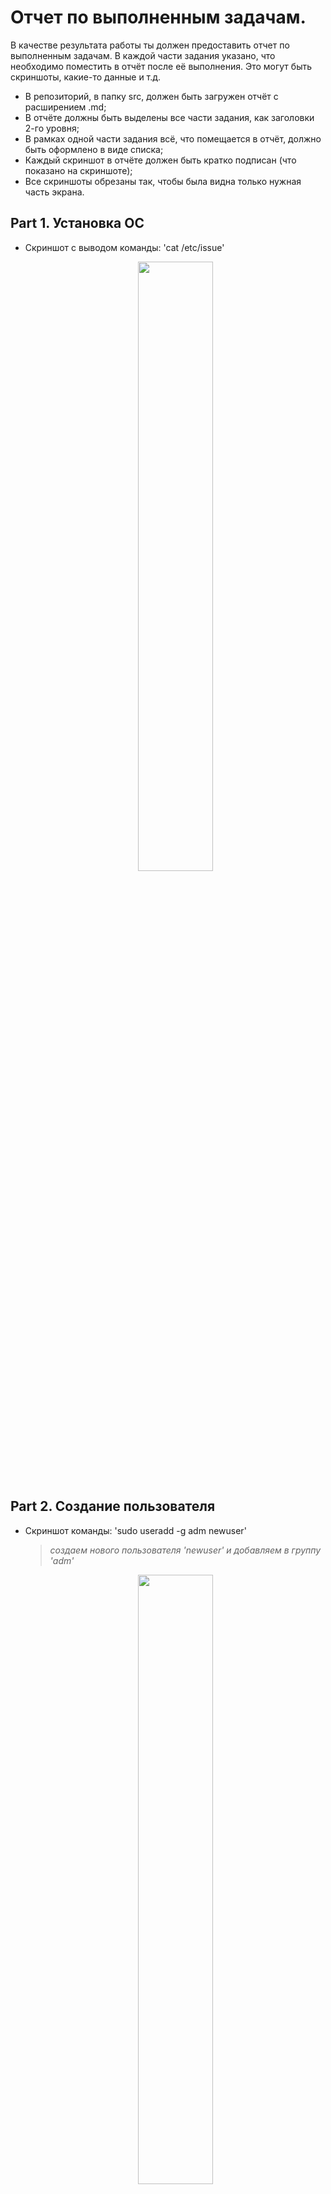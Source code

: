 # Отчет по выполненным задачам.

В качестве результата работы ты должен предоставить отчет по выполненным задачам. В каждой части задания указано, что необходимо поместить в отчёт после её выполнения. Это могут быть скриншоты, какие-то данные и т.д.
- В репозиторий, в папку src, должен быть загружен отчёт с расширением .md;
- В отчёте должны быть выделены все части задания, как заголовки 2-го уровня;
- В рамках одной части задания всё, что помещается в отчёт, должно быть оформлено в виде списка;
- Каждый скриншот в отчёте должен быть кратко подписан (что показано на скриншоте);
- Все скриншоты обрезаны так, чтобы была видна только нужная часть экрана.

## Part 1. Установка ОС  
- Cкриншот с выводом команды: 'cat /etc/issue'
    <p align="center"><img src="./img/part1.png" style="width:50%; height:auto;"></p>

## Part 2. Создание пользователя  
- Скриншот команды: 'sudo useradd -g adm newuser'
     > *создаем нового пользователя 'newuser' и добавляем в группу 'adm'*
    <p align="center"><img src="./img/part2.1.png" style="width:50%; height:auto;"></p>  

- Скриншот команды:'cat /etc/passwd'
    <p align="center"><img src="./img/part2.2.png" style="width:50%; height:auto;"></p>

## Part 3. Настройка сети ОС
- Установка названия машины вида 'user-1'
    <p align="center"><img src="./img/part3.1.png" style="width:50%; height:auto;"></p>
- Установка временной зоны, соответствующей текущему местоположению
    <p align="center"><img src="./img/part3.2.png" style="width:50%; height:auto;"></p>
- Вывод названия сетевых интерфейсов с помощью консольной команды.
    > - *Интерфейс lo - это виртуальный сетевой интерфейс, используется для общения процессов сетевого стека на компе.  Имеет IP-адрес 127.0.0.1. "inet6" указывает на то, что следующие параметры относятся к адресу IPv6.'::1/128' - это сам IPv6 адрес и его префиксная длина (длина префикса подсети). 'scope host' указывает на ограничение области видимости адреса, в данном случае - только для локального хоста.*
    > - *Интерфейс enp0s3: link/ether - указывает на тип интерфейса (Ethernet) и его MAC-адрес, 'brd' указывает на широковещательный (broadcast) MAC-адрес для этого интерфейса, 'inet' указывает на IPv4-адрес интерфейса и его префиксную длину (24 бита, что соответствует подсети с маской 255.255.255.0), 'scope global' указывает на область видимости (scope) этого IP-адреса, обозначая, что он является глобальным IP-адресом. "dynamic" указывает, что этот IP-адрес был назначен динамически с использованием протокола DHCP.*
    <p align="center"><img src="./img/part3.3.png" style="width:50%; height:auto;"></p>    
- Скриншот использование команд, для получения ip адреса устройства от DHCP сервера
    > - *dhclient -v - для получения IP-адреса устройства от DHCP-сервера, флаг -v для более подробной информаци.*
    > - *DHCP это протокол динамической конфигурации хоста, т.е. сетевой протокол, который позволяет устройствам автоматически получать IP-адрес, подсетевую маску, адрес шлюза и другие сетевые параметры от DHCP-сервера, что позволяет упростить процесс настройки сети и управления IP-адресами в компьютерных сетях.*
    <p align="center"><img src="./img/part3.4.png" style="width:50%; height:auto;"></p>    
- Скриншот - внешний ip-адрес шлюза (ip) и внутренний IP-адрес шлюза, он же ip-адрес по умолчанию (gw)
    > *ip route - отображает полную таблицу маршрутизации, включая внешний IP-адрес шлюза и внутренний IP-адрес шлюза по умолчанию.*
    <p align="center"><img src="./img/part3.5.png" style="width:50%; height:auto;"></p>     
### Задай статичные (заданные вручную, а не полученные от DHCP сервера) настройки ip, gw, dns (используй публичный DNS серверы, например 1.1.1.1 или 8.8.8.8).
> *Редактируем файл настройки сети /etc/netplan/00-installer-config.yaml*    
- Вывод заданных настроек
    <p align="center"><img src="./img/part3.6.png" style="width:50%; height:auto;"></p>
- После перезагрузки - sudo reboot и сетевые настройки
    >  *Статичные сетевые настройки (ip, gw, dns) соответствуют заданным*   
    <p align="center"><img src="./img/part3.7.png" style="width:50%; height:auto;"></p>   
- Вывод команды: systemd-resolve --status    
    >  *можно посмотреть текущие настройки DNS-серверов*   
    <p align="center"><img src="./img/part3.7.1.png" style="width:50%; height:auto;"></p>    
- Успешно пропингуй удаленные хосты 1.1.1.1 и ya.ru и вставь в отчёт скрин с выводом команды.
  > *В выводе команды должна быть фраза «0% packet loss».*     
  - вывод комманд: 'ping 8.8.8.8' и 'ping 1.1.1.1'
    <p align="center"><img src="./img/part3.8.1.png" style="width:50%; height:auto;"></p>   
  - вывод комманд: 'ping ya.ru'
    <p align="center"><img src="./img/part3.8.2.png" style="width:50%; height:auto;"></p>   

## Part 4. Обновление ОС   
- Обновление системных пакетов    
    > - *Комманды: sudo apt update, sudo apt upgrade*   
    <p align="center"><img src="./img/part4.png" style="width:50%; height:auto;"></p>  

## Part 5. Использование команды **sudo**
- скрин с изменённым hostname от имени пользователя: 'newuser'    
    > *Истинное назначение команды sudo - состоит в том, что она дает разрешение пользователю на выполнение определенной команды с правами суперпользователя (root) без необходимости входа в учетную запись root.  Обеспечивает безопасное управление системой, поскольку пользователь может получать доступ к суперпользовательским привилегиям только при необходимости;*   
    <p align="center"><img src="./img/part5.png" style="width:50%; height:auto;"></p>  

## Part 6. Установка и настройка службы времени
- Настройка службы автоматической синхронизации времени    
    > *Вывод времени часового пояса. Вывод команды содержит `NTPSynchronized=yes`*   
    <p align="center"><img src="./img/part6.png" style="width:50%; height:auto;"></p>  

## Part 7. Установка и использование текстовых редакторов 
- Установка текстовых редакторов **VIM** (**NANO**, **MCEDIT**)   
  > *Комманда: sudo apt install название редактора*
- Используя каждый из трех редакторов, создал файл *test_X.txt*, где X -- название редактора.
    > *Напиcал свой никнейм, и закрыл файл с сохранением изменений.*
     - **VIM:**
         > *закрытие - 'esc' ':' 'w' 'q'* 
         <p align="center"><img src="./img/part7.1.1.png" style="width:50%; height:auto;"></p>  
     - **NANO:**
         > *закрытие - 'ctrl' 'x' 'y'* 
         <p align="center"><img src="./img/part7.1.2.png" style="width:50%; height:auto;"></p>  
     - **MCEDIT:**
         > *закрытие - 'esc' 'yes'* 
         <p align="center"><img src="./img/part7.1.3.png" style="width:50%; height:auto;"></p>  
- Используя каждый из трех редакторов, отредактируй файлы *test_X.txt*, где X -- название редактора.
    > *отредактировал файл, заменив никнейм на строку «21 School 21», закрыл файл без сохранения изменений.
     - **VIM:**
         > - *редактирование - 'esc' ':' '%s/woodysyl/21 School/g'*
         > - *закрытие - 'esc' ':' 'q' '!'* 
         <p align="center"><img src="./img/part7.2.1.png" style="width:50%; height:auto;"></p>  
     - **NANO:**
         > - *редактирование -  'ctrl' '\' 'woodysyl' '21 Schoo 21' Y*
         > - *закрытие - 'ctrl' 'x' 'n'* 
         <p align="center"><img src="./img/part7.2.2.png" style="width:50%; height:auto;"></p>  
     - **MCEDIT:**
         > -  *редактирование -  F4 'woodysyl' '21 Schoo 21'*
         > - *закрытие - 'esc' 'no'* 
         <p align="center"><img src="./img/part7.2.3.png" style="width:50%; height:auto;"></p>      

## Part 8. Установка и базовая настройка сервиса **SSHD**
- Установка 'SSHd'.  
    > *комманда: sudo apt-get install openssh-server*
- Установка автозапуска службы при загрузке системы.
    > *комманда: sudo systemctl enable ssh*
    <p align="center"><img src="./img/part8.1.png" style="width:50%; height:auto;"></p>  
- Перенастройка 'SSHd' на порт 2022.
    - Редактируем файл /etc/ssh/sshd_config.
      > *комманда: sudo vim /etc/ssh/sshd_config*
      <p align="center"><img src="./img/part8.2.png" style="width:50%; height:auto;"></p>     
    - перезагрузка 'SSHd'
      > *комманда: sudo systemctl restart ssh*
- Показ наличия процесса sshd.
    > *команда: ps aux | grep sshd -  выводит список всех процессов и отображаем только связанные с SSH-сервером*
    <p align="center"><img src="./img/part8.3.png" style="width:50%; height:auto;"></p>
- Перезагрузка системы.
    > *команда: sudo reboot*
- Установка  'net-tools' для работы с сетью.
    > *команда: sudo apt install net-tools*
    <p align="center"><img src="./img/part8.4.1.png" style="width:50%; height:auto;"></p>
- Вывод команды netstat -tan.
    > - *Команда netstat -tan отображает список всех открытых сетевых соединений и портов в формате таблицы.* 
    > - *Значения ключей:*
      > - ***t*** *для TCP портов.*
      > - ***a*** *показать все соединения.*
      > - ***n*** *показать адреса в цифровом значении.*
    > - *Значение каждого столбца вывода следующее:*
      > - *Proto: тип протокола (tcp или udp)*
      > - *Local Address: локальный адрес и порт*
      > - *oreign Address: удаленный адрес и порт*
      > - *State: текущее состояние соединения (например, ESTABLISHED, LISTEN, etc.)*
      > - *Значение 0.0.0.0 в столбце Local Address указывает на то, что сервер "слушает" все доступные сетевые интерфейсы и адреса на указанном порту. Это означает, что сервер готов принимать входящие соединения с любого доступного адреса.*
    <p align="center"><img src="./img/part8.4.2.png" style="width:50%; height:auto;"></p>

## Part 9. Установка и использование утилит **top**, **htop**
- Вывод команды top.
    > - *uptime: 23 минуты*
    > - *количество авторизованных пользователей: 1*
    > - *общую загрузку системы: 0.07, 0.03, 0.01*
    > - *общее количество процессов: 117*
    > - *загрузку cpu: 0.0 us 0.1 sy 0.0 ni 99.9 id 0.0 wa 0.0 hi 0.0 si 0.0 st*
    > - *загрузку памяти: 3919,5 total 3248,0 free 176,4 used 495,11 buff/cache*
    > - *pid процесса занимающего больше всего памяти: 1*
    > - *pid процесса, занимающего больше всего процессорного времени: 1277*
    <p align="center"><img src="./img/part9.1.png" style="width:50%; height:auto;"></p>
   
- В отчёт вставь скрин с выводом команды htop:
  - отсортированному по:
      - PID
      <p align="center"><img src="./img/part9.2.1.1.png" style="width:50%; height:auto;"></p>
      
      - PERCENT_CPU
      <p align="center"><img src="./img/part9.2.1.2.png" style="width:50%; height:auto;"></p>
      
      - PERCENT_MEM
      <p align="center"><img src="./img/part9.2.1.3.png" style="width:50%; height:auto;"></p>
      
      - TIME
      <p align="center"><img src="./img/part9.2.1.4.png" style="width:50%; height:auto;"></p>
      
  - отфильтрованному для процесса sshd  
  <p align="center"><img src="./img/part9.2.2.png" style="width:50%; height:auto;"></p>
  
  - с процессом syslog, найденным, используя поиск  
  <p align="center"><img src="./img/part9.2.3.png" style="width:50%; height:auto;"></p>
  
  - с добавленным выводом hostname, clock и uptime  
  <p align="center"><img src="./img/part9.2.4.png" style="width:50%; height:auto;"></p>

## Part 10. Использование утилиты **fdisk**

- Запуск команды: fdisk -l.
    > - *Название жесткого диска: /dev/sda*
    > - *размер: 25GiB*
    > - *количество секторов: 52428800*
    > - *размер swap: 2.2Gi*
    <p align="center"><img src="./img/part10.png" style="width:50%; height:auto;"></p>

## Part 11. Использование утилиты **df**  
- Запуск команды df
  > - *1K-block - единица измерения размера данных или хранения в Linux, составляет 1024 байта или 1 килобайт.*
  <p align="center"><img src="./img/part11.1.png" style="width:50%; height:auto;"></p>

  > - *размер раздела: 11758760 1K-blocks (1kB)*
  > - *размер занятого пространства: 4982920 1K-blocks (1kB)*
  > - *размер свободного пространства: 6156732 1K-blocks (1kB)*
  > - *процент использования: 45%*
- Запустк команды df -Th.
   > - *тип файловой системы для раздела ext4*
  <p align="center"><img src="./img/part11.2.png" style="width:50%; height:auto;"></p>
  
  > - *размер раздела: 12G*
  > - *размер занятого пространства: 4.8G*
  > - *размер свободного пространства: 5.9G*
  > - *процент использования: 45%*

## Part 12. Использование утилиты **du**

##### ![Запусти команду du](./img/part12.1.png)

##### ![Выведи размер папок /home, /var, /var/log (в байтах, в человекочитаемом виде)](./img/part12.2.png)

##### ![Выведи размер всего содержимого в /var/log (не общее, а каждого вложенного элемента, используя *)](./img/part12.3.png)

## Part 13. Установка и использование утилиты **ncdu**

##### ![Установи утилиту ncdu](./img/part13.1.png)

##### ![Выведи размер папок /home, /var, /var/log](./img/part13.2.png)

## Part 14. Работа с системными журналами

##### Открой для просмотра:
##### 1. /var/log/dmesg
##### 2. /var/log/syslog
##### 3. /var/log/auth.log  

- ![время последней успешной авторизации, имя пользователя и метод входа в систему](./img/part14.1.png)
Mar 22 01:22:28 user-2 sudo: woodysyl : TTY=tty1 : PWD=/home/woodysyl
Mar 22 01:22:28 user-2  sudo: pam_unix(sudo:session): session opened for user root by woodysyl
- sudo systemctl restart sshd;
- ![скрин с сообщением о рестарте службы SSHd](./img/part14.2.png)

## Part 15. Использование планировщика заданий **CRON**

##### Используя планировщик заданий, запусти команду uptime через каждые 2 минуты.
- ![Выведи на экран список текущих заданий для CRONt](./img/part15.1.png);
- ![Найди в системных журналах строчки (минимум две в заданном временном диапазоне)](./img/part15.2.png);
##### ![Удали все задания из планировщика заданий.](part15.3.png)
